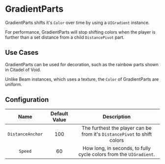 # GradientParts

GradientParts shifts it's `Color` over time by using a `UIGradient` instance.

For performance, GradientParts will stop shifting colors when the player is
further than a set distance from a child `DistancePivot` part.

## Use Cases

GradientParts can be used for decoration, such as the rainbow parts shown in
Citadel of Void.

Unlike Beam instances, which uses a texture, the `Color` of GradientParts are
uniform.

## Configuration

| Name | Default Value | Description
|:-----:|:-----:|:-----:
| `DistanceAnchor` | 100 | The furthest the player can be from it's `DistancePivot` to shift colors
| `Speed` | 60 | How long, in seconds, to fully cycle colors from the `UIGradient`.
